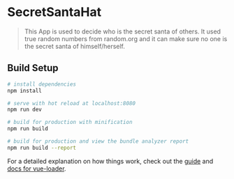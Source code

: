 # SecretSantaHat

> This App is used to decide who is the secret santa of others. It used true random numbers from random.org and it can make sure no one is the secret santa of himself/herself.

## Build Setup

``` bash
# install dependencies
npm install

# serve with hot reload at localhost:8080
npm run dev

# build for production with minification
npm run build

# build for production and view the bundle analyzer report
npm run build --report
```

For a detailed explanation on how things work, check out the [guide](http://vuejs-templates.github.io/webpack/) and [docs for vue-loader](http://vuejs.github.io/vue-loader).
